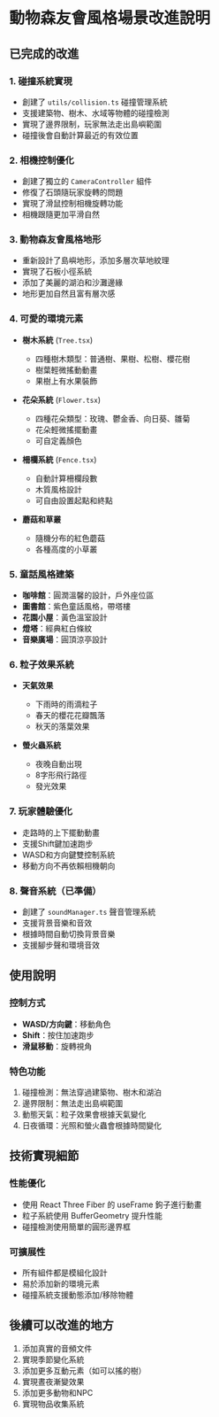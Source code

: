 # 動物森友會風格場景改進說明

## 已完成的改進

### 1. 碰撞系統實現
- 創建了 `utils/collision.ts` 碰撞管理系統
- 支援建築物、樹木、水域等物體的碰撞檢測
- 實現了邊界限制，玩家無法走出島嶼範圍
- 碰撞後會自動計算最近的有效位置

### 2. 相機控制優化
- 創建了獨立的 `CameraController` 組件
- 修復了石頭隨玩家旋轉的問題
- 實現了滑鼠控制相機旋轉功能
- 相機跟隨更加平滑自然

### 3. 動物森友會風格地形
- 重新設計了島嶼地形，添加多層次草地紋理
- 實現了石板小徑系統
- 添加了美麗的湖泊和沙灘邊緣
- 地形更加自然且富有層次感

### 4. 可愛的環境元素
- **樹木系統** (`Tree.tsx`)
  - 四種樹木類型：普通樹、果樹、松樹、櫻花樹
  - 樹葉輕微搖動動畫
  - 果樹上有水果裝飾
  
- **花朵系統** (`Flower.tsx`)  
  - 四種花朵類型：玫瑰、鬱金香、向日葵、雛菊
  - 花朵輕微搖擺動畫
  - 可自定義顏色

- **柵欄系統** (`Fence.tsx`)
  - 自動計算柵欄段數
  - 木質風格設計
  - 可自由設置起點和終點

- **蘑菇和草叢**
  - 隨機分布的紅色蘑菇
  - 各種高度的小草叢

### 5. 童話風格建築
- **咖啡館**：圓潤溫馨的設計，戶外座位區
- **圖書館**：紫色童話風格，帶塔樓
- **花園小屋**：黃色溫室設計
- **燈塔**：經典紅白條紋
- **音樂廣場**：圓頂涼亭設計

### 6. 粒子效果系統
- **天氣效果**
  - 下雨時的雨滴粒子
  - 春天的櫻花花瓣飄落
  - 秋天的落葉效果
  
- **螢火蟲系統**
  - 夜晚自動出現
  - 8字形飛行路徑
  - 發光效果

### 7. 玩家體驗優化
- 走路時的上下擺動動畫
- 支援Shift鍵加速跑步
- WASD和方向鍵雙控制系統
- 移動方向不再依賴相機朝向

### 8. 聲音系統（已準備）
- 創建了 `soundManager.ts` 聲音管理系統
- 支援背景音樂和音效
- 根據時間自動切換背景音樂
- 支援腳步聲和環境音效

## 使用說明

### 控制方式
- **WASD/方向鍵**：移動角色
- **Shift**：按住加速跑步
- **滑鼠移動**：旋轉視角

### 特色功能
1. 碰撞檢測：無法穿過建築物、樹木和湖泊
2. 邊界限制：無法走出島嶼範圍
3. 動態天氣：粒子效果會根據天氣變化
4. 日夜循環：光照和螢火蟲會根據時間變化

## 技術實現細節

### 性能優化
- 使用 React Three Fiber 的 useFrame 鉤子進行動畫
- 粒子系統使用 BufferGeometry 提升性能
- 碰撞檢測使用簡單的圓形邊界框

### 可擴展性
- 所有組件都是模組化設計
- 易於添加新的環境元素
- 碰撞系統支援動態添加/移除物體

## 後續可以改進的地方
1. 添加真實的音頻文件
2. 實現季節變化系統
3. 添加更多互動元素（如可以搖的樹）
4. 實現晝夜漸變效果
5. 添加更多動物和NPC
6. 實現物品收集系統